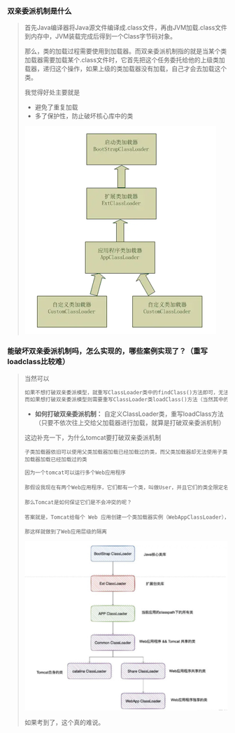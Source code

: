 ### 双亲委派机制是什么

> 首先Java编译器将Java源文件编译成.class文件，再由JVM加载.class文件到内存中，JVM装载完成后得到一个Class字节码对象。
>
> 那么，类的加载过程需要使用到加载器。而双亲委派机制指的就是当某个类加载器需要加载某个.class文件时，它首先把这个任务委托给他的上级类加载器，递归这个操作，如果上级的类加载器没有加载，自己才会去加载这个类。
>
> 我觉得好处主要就是
>
> - 避免了重复加载
> - 多了保护性，防止破坏核心库中的类
>
> ![img](类加载/webp.webp)



### 能破坏双亲委派机制吗，怎么实现的，哪些案例实现了？（重写loadclass比较难）

> 当然可以
>
> ```markdown
> 如果不想打破双亲委派模型，就重写ClassLoader类中的findClass()方法即可，无法被父类加载器加载的类最终会通过这个方法被加载。
> 而如果想打破双亲委派模型则需要重写ClassLoader类loadClass()方法（当然其中的坑也不会少）。典型的打破双亲委派模型的框架和中间件有tomcat
> ```
>
> - **如何打破双亲委派机制：** 自定义ClassLoader类，重写loadClass方法（只要不依次往上交给父加载器进行加载，就算是打破双亲委派机制）
>
> 这边补充一下，为什么tomcat要打破双亲委派机制
>
> `子类加载器依旧可以使用父类加载器加载已经加载过的类，而父类加载器却无法使用子类加载器加载已经加载过的类`
>
> ```markdown
> 因为一个tomcat可以运行多个Web应用程序
> 
> 那假设我现在有两个Web应用程序，它们都有一个类，叫做User，并且它们的类全限定名都一样，比如都是com.yyy.User。但是他们的具体实现是不一样的
> 
> 那么Tomcat是如何保证它们是不会冲突的呢？
> 
> 答案就是，Tomcat给每个 Web 应用创建一个类加载器实例（WebAppClassLoader），该加载器重写了loadClass方法，优先加载当前应用目录下的类，如果当前找不到了，才一层一层往上找
> 
> 那这样就做到了Web应用层级的隔离
> ```
>
> ![image-20221215205607117](类加载/image-20221215205607117.png)
>
> 如果考到了，这个真的难说。